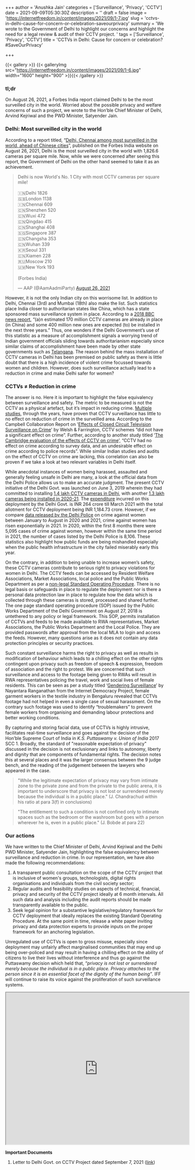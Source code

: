 +++
author = 'Anushka Jain'
categories = ['Surveillance', 'Privacy', 'CCTV']
date = 2021-09-09T05:30:30Z
description = ''
draft = false
image = 'https://internetfreedom.in/content/images/2021/09/1-7.jpg'
slug = 'cctvs-in-delhi-cause-for-concern-or-celebration-saveourprivacy'
summary = 'We wrote to the Government of Delhi to highlight our concerns and highlight the need for a legal review & audit of their CCTV project. '
tags = ['Surveillance', 'Privacy', 'CCTV']
title = 'CCTVs in Delhi: Cause for concern or celebration? #SaveOurPrivacy'

+++


{{< gallery >}}
{{< galleryImg  src="https://internetfreedom.in/content/images/2021/09/1-6.jpg" width="1600" height="900" >}}{{< /gallery >}}

>>>> <form><script src="https://checkout.razorpay.com/v1/payment-button.js" data-payment_button_id="pl_HLkgeWGQLMuddp" async> </script> </form>

### tl;dr

On August 26, 2021, a Forbes India report claimed Delhi to be the most surveilled city in the world. Worried about the possible privacy and welfare concerns of such a project, we wrote to the Hon’ble Chief Minister of Delhi, Arvind Kejriwal and the PWD Minister, Satyender Jain.



### Delhi: Most surveilled city in the world

According to a report titled, “[Delhi, Chennai among most surveilled in the world, ahead of Chinese cities](https://www.forbesindia.com/article/news-by-numbers/delhi-chennai-among-most-surveilled-in-the-world-ahead-of-chinese-cities/69995/1)”, published on the Forbes India website on August 26, 2021, Delhi is the most surveilled city in the world with 1,826.6 cameras per square mile. Now, while we were concerned after seeing this report, the Government of Delhi on the other hand seemed to take it as an achievement.

<blockquote class="twitter-tweet"><p lang="en" dir="ltr">Delhi is now World&#39;s No. 1 City with most CCTV cameras per square mile!<br><br>🇮🇳Delhi 1826<br>🇬🇧London 1138<br>🇮🇳Chennai 609<br>🇨🇳Shenzhen 520<br>🇨🇳Wuxi 472<br>🇨🇳Qingdao 415<br>🇨🇳Shanghai 408<br>🇸🇬Singapore 387<br>🇨🇳Changsha 353<br>🇨🇳Wuhan 339<br>🇰🇷Seoul 331<br>🇨🇳Xiamen 228<br>🇷🇺Moscow 210<br>🇺🇲New York 193<br><br>(Forbes India)</p>&mdash; AAP (@AamAadmiParty) <a href="https://twitter.com/AamAadmiParty/status/1430759402638700544?ref_src=twsrc%5Etfw">August 26, 2021</a></blockquote>
<script async src="https://platform.twitter.com/widgets.js" charset="utf-8"></script>

However, it is not the only Indian city on this worrisome list. In addition to Delhi, Chennai (3rd) and Mumbai (18th) also make the list. Such statistics place India closer to authoritarian states like China, which has a state sponsored mass surveillance system in place. According to a [2018 BBC news report](https://www.bbc.com/news/world-asia-china-43751276), “(a)n estimated 170 million CCTV cameras are already in place (in China) and some 400 million new ones are expected (to) be installed in the next three years.” Thus, one wonders if the Delhi Government’s use of this statistic as a measure of accomplishment signals a worrying trend of Indian government officials sliding towards authoritarianism especially since similar claims of accomplishment have been made by other state governments such as [Telangana](https://economictimes.indiatimes.com/news/politics-and-nation/in-telangana-the-eyes-have-it-how-the-state-is-redefining-data-driven-governance/articleshow/74644762.cms?from=mdr). The reason behind the mass installation of CCTV cameras in Delhi has been premised on public safety as there is little doubt that there is a high incidence of violent crime focussed towards women and children. However, does such surveillance actually lead to a reduction in crime and make Delhi safer for women?



### CCTVs ≠ Reduction in crime

The answer is no. Here it is important to highlight the false equivalency between surveillance and safety. The metric to be measured is not the CCTV as a physical artefact, but it’s impact in reducing crime. [Multiple studies](http://www.no-cctv.org.uk/caseagainst/reports.asp), through the years, have proven that CCTV surveillance has little to no effect on reduction of crime in the surveilled area. According to the Campbell Collaboration Report on '[Effects of Closed Circuit Television Surveillance on Crime](https://onlinelibrary.wiley.com/doi/full/10.4073/csr.2008.17)' by Welsh & Farrington, CCTV schemes “did not have a significant effect on crime”. Further, according to another study titled ‘[The Cambridge evaluation of the effects of CCTV on crime](https://popcenter.asu.edu/content/crime-prevention-studies-volume-21-volume-21)’, “CCTV had no effect on crime according to survey data, and an undesirable effect on crime according to police records”. While similar Indian studies and audits on the effect of CCTV on crime are lacking, this correlation can also be proven if we take a look at two relevant variables in Delhi itself.

While anecdotal instances of women being harassed, assaulted and generally feeling unsafe in Delhi are many, a look at the official data from the Delhi Police allows us to make an accurate judgment. The present CCTV initiative of the Delhi Govt. was launched on June 3, 2019 wherein they had committed to installing [1.4 lakh CCTV cameras in Delhi](http://delhiplanning.nic.in/sites/default/files/English%20Highlights%20Delhi%20Budget%202020-21.pdf), with another [1.3 lakh cameras being installed in 2020-21](http://delhiplanning.nic.in/sites/default/files/English_Highlights_Delhi_Budget.pdf). The [expenditure](https://www.newindianexpress.com/cities/delhi/2021/mar/13/rs-264-crore-spent-on-installing-132-lakh-cctvs-in-delhi-2276062.html) incurred on this deployment by the Delhi Govt. is INR 264 crore till March 2021 with the total allotment for CCTV deployment being INR 1,184.73 crore. However, if we compare [data released by the Delhi Police](https://www.delhipolice.nic.in/PDF/CAW.pdf) on crime against women between January to August in 2020 and 2021, crime against women has risen exponentially in 2021. In 2020, within the first 8 months there were 5,095 cases of crime against women, however within the same time period in 2021, the number of cases listed by the Delhi Police is 8,106. These statistics also highlight how public funds are being mishandled especially when the public health infrastructure in the city failed miserably early this year.

On the contrary, in addition to being unable to increase women’s safety, these CCTV cameras contribute to serious right to privacy violations for women in Delhi. The CCTV feeds can be accessed by Resident Welfare Associations, Market Associations, local police and the Public Works Department as per a [non-legal Standard Operating Procedure](https://drive.google.com/file/d/1tW6CsHuIWQN7K-MLgjmlij8o-T-rSRgf/view). There is no legal basis or safeguards in place to regulate the deployment nor is there a personal data protection law in place to regulate how the data which is collected through these cameras is stored, processed and shared further. The one page standard operating procedure (SOP) issued by the Public Works Department of the Delhi Government on August 27, 2018 is untethered to any policy or legal framework. This SOP, permits installation of CCTVs and feeds to be made available to RWA representatives, Market Associations, the Public Works Department and the Local Police. They are provided passwords after approval from the local MLA to login and access the feeds. However, many questions arise as it does not contain any data protection principles or security practices.

Such constant surveillance harms the right to privacy as well as results in modification of behaviour which leads to a chilling effect on the other rights contingent upon privacy such as freedom of speech & expression, freedom of association and the right to protest. We are concerned that such surveillance and access to the footage being given to RWAs will result in RWA representatives policing the travel, work and social lives of female residents. This can be seen as per a study titled ‘[Gendering Surveillance](https://genderingsurveillance.internetdemocracy.in/cctv/)’ by Nayantara Ranganathan from the Internet Democracy Project, female garment workers in the textile industry in Bengaluru revealed that CCTVs footage had not helped in even a single case of sexual harassment. On the contrary such footage was used to identify “troublemakers” to prevent female workers from organising and demanding labour protections and better working conditions.

By capturing and storing facial data, use of CCTVs is highly intrusive, facilitates real-time surveillance and goes against the decision of the Hon’ble Supreme Court of India in _K.S. Puttaswamy v. Union of India_ 2017 SCC 1. Broadly, the standard of "reasonable expectation of privacy" discussed in the decision is not exclusionary and links to autonomy, liberty and dignity that are components of fundamental rights. The decision notes this at several places and it was the larger consensus between the 9 judge bench, and the reading of the judgement between the lawyers who appeared in the case.

> "While the legitimate expectation of privacy may vary from intimate zone to the private zone and from the private to the public arena, it is important to underscore that privacy is not lost or surrendered merely because the individual is in a public place." (J. Chandrachud within his ratio at para 3(f) in conclusions)

> "The entitlement to such a condition is not confined only to intimate spaces such as the bedroom or the washroom but goes with a person wherever he is, even in a public place." (J. Bobde at para 22)



### Our actions

We have written to the Chief Minister of Delhi, Arvind Kejriwal and the Delhi PWD Minister, Satyender Jain, highlighting the false equivalency between surveillance and reduction in crime. In our representation, we have also made the following recommendations:

1. A transparent public consultation on the scope of the CCTV project that is inclusive of women's groups, technologists, digital rights organisations and individuals from the civil society sector;
2. Regular audits and feasibility studies on aspects of technical, financial, privacy and security of the CCTV project ideally at 6 month intervals. All such data and analysis including the audit reports should be made transparently available to the public.
3. Seek legal opinion for a substantive legislative/regulatory framework for CCTV deployment that ideally replaces the existing  Standard Operating Procedure. At the same point in time, release a white paper inviting privacy and data protection experts to provide inputs on the proper framework for an anchoring legislation.

Unregulated use of CCTVs is open to gross misuse, especially since deployment may unfairly affect marginalised communities that may end up being over-policed and may result in having a chilling effect on the ability of citizens to live their lives without interference and thus go against the Puttaswamy decision which held that, “_privacy is not lost or surrendered merely because the individual is in a public place. Privacy attaches to the person since it is an essential facet of the dignity of the human being”_. IFF will continue to raise its voice against the proliferation of such surveillance systems.

<iframe src="https://drive.google.com/file/d/1X-Fg-fEcmYnX5uF_a7oBPk57lrNookHu/preview" width="580" height="480"></iframe>

**Important Documents**

1. Letter to Delhi Govt. on CCTV Project dated September 7, 2021 ([link](https://drive.google.com/file/d/1UWpCBGxcTy-hkDKu7jN8_iERyXFfkhcb/view?usp=sharing))



> > > <form><script src="https://cdn.razorpay.com/static/widget/subscription-button.js" data-subscription_button_id="pl_HLk5qU1K35hmPH" data-button_theme="brand-color" async> </script> </form>












